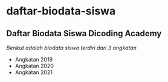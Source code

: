 daftar-biodata-siswa
==
Daftar Biodata Siswa Dicoding Academy
--
*Berikut adalah biodata siswa terdiri dari 3 angkatan*
- Angkatan 2019
- Angkatan 2020
- Angkatan 2021
